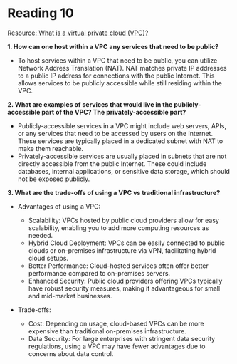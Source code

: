 # Reading 10

[Resource: What is a virtual private cloud (VPC)?](https://www.cloudflare.com/learning/cloud/what-is-a-virtual-private-cloud/)

**1. How can one host within a VPC any services that need to be public?**
- To host services within a VPC that need to be public, you can utilize Network Address Translation (NAT). NAT matches private IP addresses to a public IP address for connections with the public Internet. This allows services to be publicly accessible while still residing within the VPC.

**2. What are examples of services that would live in the publicly-accessible part of the VPC? The privately-accessible part?**
- Publicly-accessible services in a VPC might include web servers, APIs, or any services that need to be accessed by users on the Internet. These services are typically placed in a dedicated subnet with NAT to make them reachable.
- Privately-accessible services are usually placed in subnets that are not directly accessible from the public Internet. These could include databases, internal applications, or sensitive data storage, which should not be exposed publicly.

**3. What are the trade-offs of using a VPC vs traditional infrastructure?**
- Advantages of using a VPC:
  - Scalability: VPCs hosted by public cloud providers allow for easy scalability, enabling you to add more computing resources as needed.
  - Hybrid Cloud Deployment: VPCs can be easily connected to public clouds or on-premises infrastructure via VPN, facilitating hybrid cloud setups.
  - Better Performance: Cloud-hosted services often offer better performance compared to on-premises servers.
  - Enhanced Security: Public cloud providers offering VPCs typically have robust security measures, making it advantageous for small and mid-market businesses.

- Trade-offs:
  - Cost: Depending on usage, cloud-based VPCs can be more expensive than traditional on-premises infrastructure.
  - Data Security: For large enterprises with stringent data security regulations, using a VPC may have fewer advantages due to concerns about data control.
